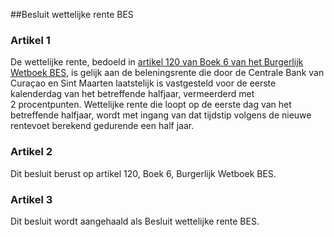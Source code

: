 <meta http-equiv='Content-Type' content='text/html; charset=utf-8' />

##Besluit wettelijke rente BES

### Artikel  1  

De wettelijke rente, bedoeld in [artikel 120 van Boek 6 van het Burgerlijk Wetboek BES](../../../../../../wet-BES/burgerlijk/wetboek/bes/boek/6/BWBR0028749/README.md), is gelijk aan de beleningsrente die door de Centrale Bank van Curaçao en Sint Maarten laatstelijk is vastgesteld voor de eerste kalenderdag van het betreffende halfjaar, vermeerderd met 2 procentpunten. Wettelijke rente die loopt op de eerste dag van het betreffende halfjaar, wordt met ingang van dat tijdstip volgens de nieuwe rentevoet berekend gedurende een half jaar. 

### Artikel  2  

Dit besluit berust op artikel 120, Boek 6, Burgerlijk Wetboek BES. 

### Artikel  3  

Dit besluit wordt aangehaald als Besluit wettelijke rente BES. 
